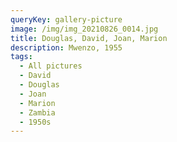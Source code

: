 ```yaml
---
queryKey: gallery-picture
image: /img/img_20210826_0014.jpg
title: Douglas, David, Joan, Marion
description: Mwenzo, 1955
tags:
  - All pictures
  - David
  - Douglas
  - Joan
  - Marion
  - Zambia
  - 1950s
---
```

